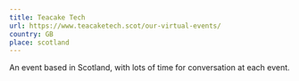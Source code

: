 ```yaml
---
title: Teacake Tech
url: https://www.teacaketech.scot/our-virtual-events/
country: GB
place: scotland
---
```


An event based in Scotland, with lots of time for conversation at each event.

